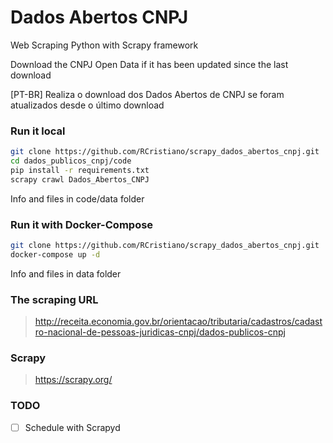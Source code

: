 Dados Abertos CNPJ
==================

Web Scraping Python with Scrapy framework

Download the CNPJ Open Data if it has been updated since the last download

[PT-BR] Realiza o download dos Dados Abertos de CNPJ se foram atualizados desde o último download

### Run it local
```sh
git clone https://github.com/RCristiano/scrapy_dados_abertos_cnpj.git
cd dados_publicos_cnpj/code
pip install -r requirements.txt
scrapy crawl Dados_Abertos_CNPJ
```
Info and files in code/data folder

### Run it with Docker-Compose
```sh
git clone https://github.com/RCristiano/scrapy_dados_abertos_cnpj.git
docker-compose up -d
```
Info and files in data folder

### The scraping URL
> http://receita.economia.gov.br/orientacao/tributaria/cadastros/cadastro-nacional-de-pessoas-juridicas-cnpj/dados-publicos-cnpj

### Scrapy
> https://scrapy.org/

### TODO
- [ ] Schedule with Scrapyd